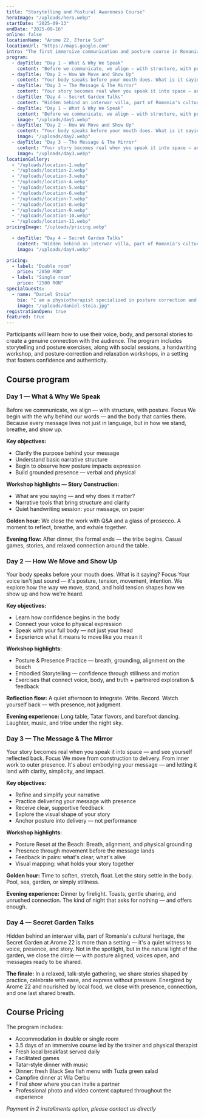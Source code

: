 ```yaml
---
title: "Storytelling and Postural Awareness Course"
heroImage: "/uploads/hero.webp"
startDate: "2025-09-13"
endDate: "2025-09-16"
online: false
locationName: "Arome 22, Eforie Sud"
locationUrl: "https://maps.google.com"
intro: "The first immersive communication and posture course in Romania. It combines public speaking techniques and the art of authentic storytelling with body-awareness techniques to improve how you communicate and present yourself."
program:
  - dayTitle: "Day 1 — What & Why We Speak"
    content: "Before we communicate, we align — with structure, with posture. Focus We begin with the why behind our words — and the body that carries them. Because every message lives not just in language, but in how we stand, breathe, and show up."
  - dayTitle: "Day 2 — How We Move and Show Up"
    content: "Your body speaks before your mouth does. What is it saying? Focus Your voice isn't just sound — it's posture, tension, movement, intention. We explore how the way we move, stand, and hold tension shapes how we show up and how we're heard."
  - dayTitle: "Day 3 — The Message & The Mirror"
    content: "Your story becomes real when you speak it into space — and see yourself reflected back. Focus We move from construction to delivery. From inner work to outer presence."
  - dayTitle: "Day 4 — Secret Garden Talks"
    content: "Hidden behind an interwar villa, part of Romania's cultural heritage, the Secret Garden at Arome 22 is more than a setting — it's a quiet witness to voice, presence, and story."
  - dayTitle: "Day 1 — What & Why We Speak"
    content: "Before we communicate, we align — with structure, with posture. Focus We begin with the why behind our words — and the body that carries them. Because every message lives not just in language, but in how we stand, breathe, and show up."
    image: "/uploads/day1.webp"
  - dayTitle: "Day 2 — How We Move and Show Up"
    content: "Your body speaks before your mouth does. What is it saying? Focus Your voice isn't just sound — it's posture, tension, movement, intention. We explore how the way we move, stand, and hold tension shapes how we show up and how we're heard."
    image: "/uploads/day2.webp"
  - dayTitle: "Day 3 — The Message & The Mirror"
    content: "Your story becomes real when you speak it into space — and see yourself reflected back. Focus We move from construction to delivery. From inner work to outer presence. It's about embodying your message — and letting it land with clarity, simplicity, and impact."
    image: "/uploads/day3.webp"
locationGallery:
  - "/uploads/location-1.webp"
  - "/uploads/location-2.webp"
  - "/uploads/location-3.webp"
  - "/uploads/location-4.webp"
  - "/uploads/location-5.webp"
  - "/uploads/location-6.webp"
  - "/uploads/location-7.webp"
  - "/uploads/location-8.webp"
  - "/uploads/location-9.webp"
  - "/uploads/location-10.webp"
  - "/uploads/location-11.webp"
pricingImage: "/uploads/pricing.webp"

  - dayTitle: "Day 4 — Secret Garden Talks"
    content: "Hidden behind an interwar villa, part of Romania's cultural heritage, the Secret Garden at Arome 22 is more than a setting — it's a quiet witness to voice, presence, and story. Not in the spotlight, but in the natural light of the garden, we close the circle — with posture aligned, voices open, and messages ready to be shared."
    image: "/uploads/day4.webp"

pricing:
  - label: "Double room"
    price: "2050 RON"
  - label: "Single room"
    price: "2500 RON"
specialGuests:
  - name: "Daniel Stoia"
    bio: "I am a physiotherapist specialized in posture correction and I am certified in osteopathic techniques."
    image: "/uploads/daniel-stoia.jpg"
registrationOpen: true
featured: true
---
```


Participants will learn how to use their voice, body, and personal stories to create a genuine connection with the audience. The program includes storytelling and posture exercises, along with social sessions, a handwriting workshop, and posture‑correction and relaxation workshops, in a setting that fosters confidence and authenticity.

## Course program

### Day 1 — What & Why We Speak

Before we communicate, we align — with structure, with posture. Focus We begin with the why behind our words — and the body that carries them. Because every message lives not just in language, but in how we stand, breathe, and show up.

**Key objectives:**
- Clarify the purpose behind your message
- Understand basic narrative structure
- Begin to observe how posture impacts expression
- Build grounded presence — verbal and physical

**Workshop highlights — Story Construction:**
- What are you saying — and why does it matter?
- Narrative tools that bring structure and clarity
- Quiet handwriting session: your message, on paper

**Golden hour:** We close the work with Q&A and a glass of prosecco. A moment to reflect, breathe, and exhale together.

**Evening flow:** After dinner, the formal ends — the tribe begins. Casual games, stories, and relaxed connection around the table.

### Day 2 — How We Move and Show Up

Your body speaks before your mouth does. What is it saying? Focus Your voice isn't just sound — it's posture, tension, movement, intention. We explore how the way we move, stand, and hold tension shapes how we show up and how we're heard.

**Key objectives:**
- Learn how confidence begins in the body
- Connect your voice to physical expression
- Speak with your full body — not just your head
- Experience what it means to move like you mean it

**Workshop highlights:**
- Posture & Presence Practice — breath, grounding, alignment on the beach
- Embodied Storytelling — confidence through stillness and motion
- Exercises that connect voice, body, and truth + partnered exploration & feedback

**Reflection flow:** A quiet afternoon to integrate. Write. Record. Watch yourself back — with presence, not judgment.

**Evening experience:** Long table, Tatar flavors, and barefoot dancing. Laughter, music, and tribe under the night sky.

### Day 3 — The Message & The Mirror

Your story becomes real when you speak it into space — and see yourself reflected back. Focus We move from construction to delivery. From inner work to outer presence. It's about embodying your message — and letting it land with clarity, simplicity, and impact.

**Key objectives:**
- Refine and simplify your narrative
- Practice delivering your message with presence
- Receive clear, supportive feedback
- Explore the visual shape of your story
- Anchor posture into delivery — not performance

**Workshop highlights:**
- Posture Reset at the Beach: Breath, alignment, and physical grounding
- Presence through movement before the message lands
- Feedback in pairs: what's clear, what's alive
- Visual mapping: what holds your story together

**Golden hour:** Time to soften, stretch, float. Let the story settle in the body. Pool, sea, garden, or simply stillness.

**Evening experience:** Dinner by firelight. Toasts, gentle sharing, and unrushed connection. The kind of night that asks for nothing — and offers enough.

### Day 4 — Secret Garden Talks

Hidden behind an interwar villa, part of Romania's cultural heritage, the Secret Garden at Arome 22 is more than a setting — it's a quiet witness to voice, presence, and story. Not in the spotlight, but in the natural light of the garden, we close the circle — with posture aligned, voices open, and messages ready to be shared.

**The finale:** In a relaxed, talk‑style gathering, we share stories shaped by practice, celebrate with ease, and express without pressure. Energized by Arome 22 and nourished by local food, we close with presence, connection, and one last shared breath.

## Course Pricing

The program includes:
- Accommodation in double or single room
- 3.5 days of an immersive course led by the trainer and physical therapist
- Fresh local breakfast served daily
- Facilitated games
- Tatar-style dinner with music
- Dinner: fresh Black Sea fish menu with Tuzla green salad
- Campfire dinner at Vila Cerbu
- Final show where you can invite a partner
- Professional photo and video content captured throughout the experience

*Payment in 2 installments option, please contact us directly*

